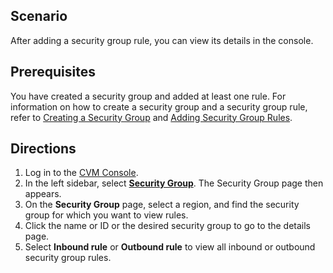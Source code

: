 ## Scenario
After adding a security group rule, you can view its details in the console.

## Prerequisites
You have created a security group and added at least one rule.
For information on how to create a security group and a security group rule, refer to [Creating a Security Group](https://intl.cloud.tencent.com/document/product/213/34271) and [Adding Security Group Rules](https://intl.cloud.tencent.com/document/product/213/34272).

## Directions
1. Log in to the [CVM Console](https://console.cloud.tencent.com/cvm/index).
2. In the left sidebar, select **[Security Group](https://console.cloud.tencent.com/cvm/securitygroup)**. The Security Group page then appears.
3. On the **Security Group** page, select a region, and find the security group for which you want to view rules.
4. Click the name or ID or the desired security group to go to the details page.
5. Select **Inbound rule** or **Outbound rule** to view all inbound or outbound security group rules.




